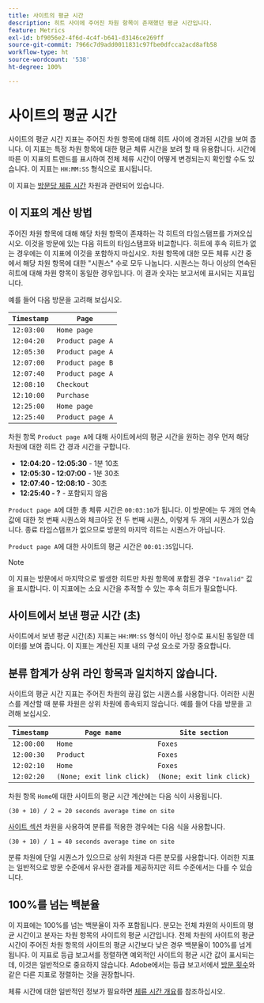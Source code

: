 ```yaml
---
title: 사이트의 평균 시간
description: 히트 사이에 주어진 차원 항목이 존재했던 평균 시간입니다.
feature: Metrics
exl-id: bf9056e2-4f6d-4c4f-b641-d3146ce269ff
source-git-commit: 7966c7d9add0011831c97fbe0dfcca2acd8afb58
workflow-type: ht
source-wordcount: '538'
ht-degree: 100%

---
```


# 사이트의 평균 시간

사이트의 평균 시간 지표는 주어진 차원 항목에 대해 히트 사이에 경과된 시간을 보여 줍니다. 이 지표는 특정 차원 항목에 대한 평균 체류 시간을 보려 할 때 유용합니다. 시간에 따른 이 지표의 트렌드를 표시하여 전체 체류 시간이 어떻게 변경되는지 확인할 수도 있습니다. 이 지표는 `HH:MM:SS` 형식으로 표시됩니다.

이 지표는 [방문당 체류 시간](../dimensions/time-spent-per-visit.md) 차원과 관련되어 있습니다.

## 이 지표의 계산 방법

주어진 차원 항목에 대해 해당 차원 항목이 존재하는 각 히트의 타임스탬프를 가져오십시오. 이것을 방문에 있는 다음 히트의 타임스탬프와 비교합니다. 히트에 후속 히트가 없는 경우에는 이 지표에 이것을 포함하지 마십시오. 차원 항목에 대한 모든 체류 시간 중에서 해당 차원 항목에 대한 &quot;시퀀스&quot; 수로 모두 나눕니다. 시퀀스는 하나 이상의 연속된 히트에 대해 차원 항목이 동일한 경우입니다. 이 결과 숫자는 보고서에 표시되는 지표입니다.

예를 들어 다음 방문을 고려해 보십시오.

| `Timestamp` | `Page` |
| --- | --- |
| `12:03:00` | `Home page` |
| `12:04:20` | `Product page A` |
| `12:05:30` | `Product page A` |
| `12:07:00` | `Product page B` |
| `12:07:40` | `Product page A` |
| `12:08:10` | `Checkout` |
| `12:10:00` | `Purchase` |
| `12:25:00` | `Home page` |
| `12:25:40` | `Product page A` |


차원 항목 `Product page A`에 대해 사이트에서의 평균 시간을 원하는 경우 먼저 해당 차원에 대한 히트 간 경과 시간을 구합니다.

* **12:04:20 - 12:05:30** - 1분 10초
* **12:05:30 - 12:07:00** - 1분 30초
* **12:07:40 - 12:08:10** - 30초
* **12:25:40 - ?** - 포함되지 않음

`Product page A`에 대한 총 체류 시간은 `00:03:10`가 됩니다. 이 방문에는 두 개의 연속 값에 대한 첫 번째 시퀀스와 체크아웃 전 두 번째 시퀀스, 이렇게 두 개의 시퀀스가 있습니다. 종료 타임스탬프가 없으므로 방문의 마지막 히트는 시퀀스가 아닙니다.

`Product page A`에 대한 사이트의 평균 시간은 `00:01:35`입니다.

>[!NOTE]
>
>이 지표는 방문에서 마지막으로 발생한 히트만 차원 항목에 포함된 경우 `"Invalid"` 값을 표시합니다. 이 지표에는 소요 시간을 추적할 수 있는 후속 히트가 필요합니다.

## 사이트에서 보낸 평균 시간 (초)

사이트에서 보낸 평균 시간(초) 지표는 `HH:MM:SS` 형식이 아닌 정수로 표시된 동일한 데이터를 보여 줍니다. 이 지표는 계산된 지표 내의 구성 요소로 가장 중요합니다.

## 분류 합계가 상위 라인 항목과 일치하지 않습니다.

사이트의 평균 시간 지표는 주어진 차원의 끊김 없는 시퀀스를 사용합니다. 이러한 시퀀스를 계산할 때 분류 차원은 상위 차원에 종속되지 않습니다. 예를 들어 다음 방문을 고려해 보십시오.

| `Timestamp` | `Page name` | `Site section` |
| --- | --- | --- |
| `12:00:00` | `Home` | `Foxes` |
| `12:00:30` | `Product` | `Foxes` |
| `12:02:10` | `Home` | `Foxes` |
| `12:02:20` | `(None; exit link click)` | `(None; exit link click)` |

차원 항목 `Home`에 대한 사이트의 평균 시간 계산에는 다음 식이 사용됩니다.

```text
(30 + 10) / 2 = 20 seconds average time on site
```

[사이트 섹션](../dimensions/site-section.md) 차원을 사용하여 분류를 적용한 경우에는 다음 식을 사용합니다.

```text
(30 + 10) / 1 = 40 seconds average time on site
```

분류 차원에 단일 시퀀스가 있으므로 상위 차원과 다른 분모를 사용합니다. 이러한 지표는 일반적으로 방문 수준에서 유사한 결과를 제공하지만 히트 수준에서는 다를 수 있습니다.

## 100%를 넘는 백분율

이 지표에는 100%를 넘는 백분율이 자주 포함됩니다. 분모는 전체 차원의 사이트의 평균 시간이고 분자는 차원 항목의 사이트의 평균 시간입니다. 전체 차원의 사이트의 평균 시간이 주어진 차원 항목의 사이트의 평균 시간보다 낮은 경우 백분율이 100%를 넘게 됩니다. 이 지표로 등급 보고서를 정렬하면 예외적인 사이트의 평균 시간 값이 표시되는데, 이것은 일반적으로 중요하지 않습니다. Adobe에서는 등급 보고서에서 [방문 횟수](visits.md)와 같은 다른 지표로 정렬하는 것을 권장합니다.

체류 시간에 대한 일반적인 정보가 필요하면 [체류 시간 개요](time-spent.md)를 참조하십시오.
